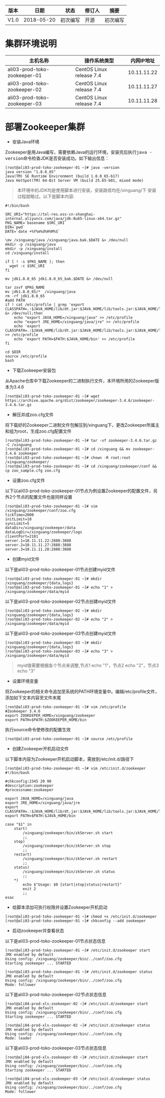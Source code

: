 | 版本 | 日期 | 状态 | 修订人 | 摘要 |
| - | - | - | - | - |
| V1.0 | 2018-05-20 | 初次编写 | 开源 | 初次编写 |

# 集群环境说明 

| 主机名称 | 操作系统类型 | 内网IP地址 |
| - | - | - |
| ali03-prod-toko-zookeeper-01 | CentOS Linux release 7.4 | 10.11.11.22 |
| ali03-prod-toko-zookeeper-02 | CentOS Linux release 7.4 | 10.11.11.27 |
| ali03-prod-toko-zookeeper-03 | CentOS Linux release 7.4 | 10.11.11.28 |


# 部署Zookeeper集群

- 安装Java环境

Zookeeper是用Java编写，需要依赖Java的运行环境，安装完后执行<kbd>java -version</kbd>命令检查JDK是否安装成功。如下输出信息：

```
[root@ali03-prod-toko-zookeeper-01 ~]# java -version
java version "1.8.0_65"
Java(TM) SE Runtime Environment (build 1.8.0_65-b17)
Java HotSpot(TM) 64-Bit Server VM (build 25.65-b01, mixed mode)
```

> 本环境中的JDK均是使用脚本进行安装，安装路径均在/xinguang/下 安装过程就略过。以下是脚本内容:

```
#!/bin/bash

SRC_URI="https://tol-res.oss-cn-shanghai-internal.aliyuncs.com/java/jdk-8u65-linux-x64.tar.gz"
PKG_NAME=`basename $SRC_URI`
DIR=`pwd`
DATE=`date +%Y%m%d%H%M%S`

\mv /xinguang/java /xinguang/java.bak.$DATE &> /dev/null
mkdir -p /xinguang/java
mkdir -p /xinguang/install
cd /xinguang/install

if [ ! -s $PKG_NAME ]; then
  wget -c $SRC_URI
fi

mv jdk1.8.0_65 jdk1.8.0_65_bak.$DATE &> /dev/null

tar zxvf $PKG_NAME
mv jdk1.8.0_65/*  /xinguang/java
rm -rf jdk1.8.0_65
#add PATH
if ! cat /etc/profile | grep 'export CLASSPATH=.:$JAVA_HOME/lib/dt.jar:$JAVA_HOME/lib/tools.jar:$JAVA_HOME/lib:$JRE_HOME/lib:$CLASSPATH' &> /dev/null;then
	echo "export JAVA_HOME=/xinguang/java" >> /etc/profile
	echo "export JRE_HOME=/xinguang/java/jre" >> /etc/profile
	echo 'export CLASSPATH=.:$JAVA_HOME/lib/dt.jar:$JAVA_HOME/lib/tools.jar:$JAVA_HOME/lib:$JRE_HOME/lib:$CLASSPATH' >> /etc/profile
	echo 'export PATH=$PATH:$JAVA_HOME/bin' >> /etc/profile
fi

cd $DIR
source /etc/profile
bash
```

- 下载Zookeeper安装包

从Apache仓库中下载Zookeeper的二进制执行文件，本环境所用的Zookeeper版本为3.4.6

```
[root@ali03-prod-toko-zookeeper-01 ~]# wget https://archive.apache.org/dist/zookeeper/zookeeper-3.4.6/zookeeper-3.4.6.tar.gz
```

- 解压并成zoo.cfg文件

将下载好的Zookeeper二进制文件包解压到/xinguang下，更改Zookeeper所属主和组为root，生成zoo.cfg配置文件

```
[root@ali03-prod-toko-zookeeper-01 ~]# tar -xf zookeeper-3.4.6.tar.gz -C /xinguang
[root@ali03-prod-toko-zookeeper-01 ~]# cd /xinguang && mv zookeeper-3.4.6 zookeeper
[root@ali03-prod-toko-zookeeper-01 ~]# chown -R root:root /xinguang/zookeeper/
[root@ali03-prod-toko-zookeeper-01 ~]# cd /xinguang/zookeeper/conf && cp zoo_sample.cfg zoo.cfg
```

- 设置zoo.cfg文件

以下以ali03-prod-toko-zookeeper-01节点为例设置Zookeeper的配置文件，另外2个节点的配置文件也是同样设置

```
[root@ali03-prod-toko-zookeeper-01 ~]# vim /xinguang/zookeeper/conf/zoo.cfg 
tickTime=2000
initLimit=10
syncLimit=5
dataDir=/xinguang/zookeeper/data
dataLogDir=/xinguang/zookeeper/logs
clientPort=2181
server.1=10.11.11.22:2888:3888
server.2=10.11.11.27:2888:3888
server.3=10.11.11.28:2888:3888
```

- 创建myid文件

以下是ali03-prod-toko-zookeeper-01节点创建myid文件

```
[root@ali03-prod-toko-zookeeper-01 ~]# mkdir /xinguang/zookeeper/{data,logs}
[root@ali03-prod-toko-zookeeper-01 ~]# echo "1" > /xinguang/zookeeper/data/myid 
```

以下是ali03-prod-toko-zookeeper-02节点创建myid文件

```
[root@ali03-prod-toko-zookeeper-02 ~]# mkdir /xinguang/zookeeper/{data,logs}
[root@ali03-prod-toko-zookeeper-02 ~]# echo "2" > /xinguang/zookeeper/data/myid 
```

以下是ali03-prod-toko-zookeeper-03节点创建myid文件

```
[root@ali03-prod-toko-zookeeper-03 ~]# mkdir /xinguang/zookeeper/{data,logs}
[root@ali03-prod-toko-zookeeper-03 ~]# echo "3" > /xinguang/zookeeper/data/myid 
```

> myid值需要根据各个节点来调整,节点1 echo "1"，节点2 echo "2"，节点3 echo "3"

- 设置环境变量

将Zookeeper的相关命令追加至系统的PATH环境变量中。编辑/etc/profile文件，添加如下文本内容至文件末尾

```
[root@ali03-prod-toko-zookeeper-01 ~]# vim /etc/profile 
#Zookeeper 3.4.6
export ZOOKEEPER_HOME=/xinguang/zookeeper
export PATH=$PATH:$ZOOKEEPER_HOME/bin
```

执行source命令使修改的配置生效

```
[root@ali03-prod-toko-zookeeper-01 ~]# source /etc/profile
```

- 创建Zookeeper开机启动文件

以下脚本内容为Zookeeper开机启动脚本，需放到/etc/init.d/路径下

```
[root@ali03-prod-toko-zookeeper-01 ~]# vim /etc/init.d/zookeeper 
#!/bin/bash

#chkconfig:2345 20 90
#description:zookeeper
#processname:zookeeper

export JAVA_HOME=/xinguang/java
export JRE_HOME=/xinguang/java/jre
export CLASSPATH=.:$JAVA_HOME/lib/dt.jar:$JAVA_HOME/lib/tools.jar:$JAVA_HOME/lib:$JRE_HOME/lib:$CLASSPATH
export PATH=$PATH:$JAVA_HOME/bin

case "$1" in
    start)
        /xinguang/zookeeper/bin/zkServer.sh start
        ;;
    stop)
        /xinguang/zookeeper/bin/zkServer.sh stop
        ;;
    restart)
        /xinguang/zookeeper/bin/zkServer.sh restart
        ;;
    status)
        /xinguang/zookeeper/bin/zkServer.sh status
        ;;
    *)
        echo $"Usage: $0 {start|stop|status|restart}"
        exit 2
        ;;
esac
```

- 给脚本添加可执行权限并设置Zookeeper开机启动

```
[root@ali03-prod-toko-zookeeper-01 ~]# chmod +x /etc/init.d/zookeeper
[root@ali03-prod-toko-zookeeper-01 ~]# chkconfig --add zookeeper
```

- 启动zookeeper并查看状态

以下是ali03-prod-toko-zookeeper-01节点状态信息

```
[root@ali03-prod-toko-zookeeper-01 ~]# /etc/init.d/zookeeper start
JMX enabled by default
Using config: /xinguang/zookeeper/bin/../conf/zoo.cfg
Starting zookeeper ... STARTED

[root@ali03-prod-toko-zookeeper-01 ~]# /etc/init.d/zookeeper status
JMX enabled by default
Using config: /xinguang/zookeeper/bin/../conf/zoo.cfg
Mode: follower
```

以下是ali03-prod-toko-zookeeper-02节点状态信息

```
[root@ali04-prod-xls-zookeeper-02 ~]# /etc/init.d/zookeeper start
JMX enabled by default
Using config: /xinguang/zookeeper/bin/../conf/zoo.cfg
Starting zookeeper ... STARTED

[root@ali04-prod-xls-zookeeper-02 ~]# /etc/init.d/zookeeper status
JMX enabled by default
Using config: /xinguang/zookeeper/bin/../conf/zoo.cfg
Mode: leader
```

以下是ali03-prod-toko-zookeeper-03节点状态信息

```
[root@ali04-prod-xls-zookeeper-03 ~]# /etc/init.d/zookeeper start
JMX enabled by default
Using config: /xinguang/zookeeper/bin/../conf/zoo.cfg
Starting zookeeper ... STARTED

[root@ali04-prod-xls-zookeeper-03 ~]# /etc/init.d/zookeeper status
JMX enabled by default
Using config: /xinguang/zookeeper/bin/../conf/zoo.cfg
Mode: follower
```
